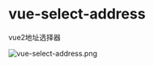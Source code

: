 # vue-select-address
vue2地址选择器

![vue-select-address.png](https://upload-images.jianshu.io/upload_images/551421-3f7ec868a9c13655.png?imageMogr2/auto-orient/strip%7CimageView2/2/w/1240)
